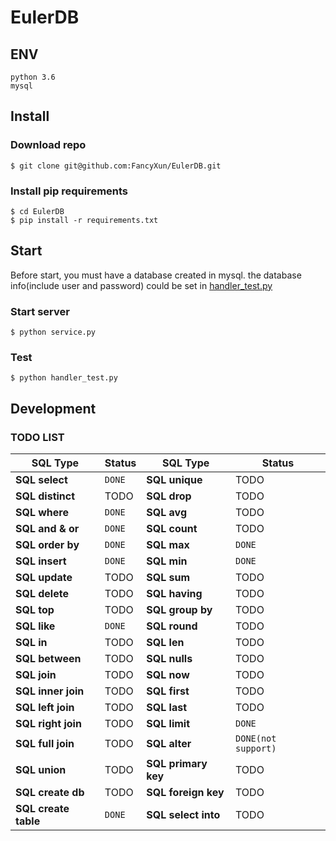 # EulerDB

## ENV
```shell script
python 3.6
mysql
```

## Install

### Download repo
```shell script
$ git clone git@github.com:FancyXun/EulerDB.git
```
### Install pip requirements
```shell script
$ cd EulerDB
$ pip install -r requirements.txt
```
## Start

Before start, you must have a database created in mysql.
the database info(include user and password) could be set in [handler_test.py](https://github.com/FancyXun/EulerDB/blob/d0de441dc580af476be498e52c0aef5602198d0e/handler_test.py#L7)

### Start server
```shell script
$ python service.py
```

### Test
```shell script
$ python handler_test.py
```

## Development 

### TODO LIST

SQL Type                    | Status                       | SQL Type            | Status                                                                                                                                           
----------------------------- |------------------------------|---------------------| --------------
**SQL select**                 | ```DONE``` | **SQL unique**      | TODO 
**SQL distinct**                 | TODO                         | **SQL drop**        | TODO 
**SQL where**                 | ```DONE```                        | **SQL avg**         | TODO 
**SQL and & or**                | ```DONE```                         | **SQL count**       | TODO 
**SQL order by**               | ```DONE```                        | **SQL max**         | ```DONE```
**SQL insert**               | ```DONE```                        | **SQL min**         | ```DONE``` 
**SQL update**                 | TODO                         | **SQL sum**         | TODO 
**SQL delete**                 | TODO                         | **SQL having**      | TODO 
**SQL top**                 | TODO                         | **SQL group by**    | TODO 
**SQL like**                 | ```DONE```                        | **SQL round**       | TODO 
**SQL in**                 | TODO                         | **SQL len**         | TODO 
**SQL between**                 | TODO                         | **SQL nulls**       | TODO 
**SQL join**                 | TODO                         | **SQL now**         | TODO 
**SQL inner join**                 | TODO                         | **SQL first**       | TODO 
**SQL left join**                 | TODO                         | **SQL last**        | TODO 
**SQL right join**                 | TODO                         | **SQL limit**       | ```DONE``` 
**SQL full join**                 | TODO                         | **SQL alter**       | ```DONE(not support)``` 
**SQL union**                 | TODO                         | **SQL primary key** | TODO 
**SQL create db**                 | TODO                         | **SQL foreign key** | TODO 
**SQL create table**                 | ```DONE```                        | **SQL select into** | TODO 
